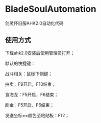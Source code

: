 # BladeSoulAutomation
剑灵怀旧服AHK2.0自动化代码

## 使用方式

下载ahk2.0安装后使用管理员打开；


默认的快捷键：

战斗相关：鼠标下侧键；

拍卖：F9开启，F10结束；

食海龙：F5开启，F6结束；

刷金：F5开启，F6结束；

发送坐标==颜色至粘贴板：F12；